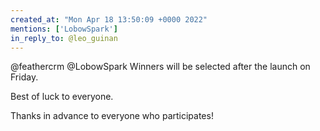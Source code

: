 ```yaml
---
created_at: "Mon Apr 18 13:50:09 +0000 2022"
mentions: ['LobowSpark']
in_reply_to: @leo_guinan
---
```


@feathercrm @LobowSpark Winners will be selected after the launch on Friday.

Best of luck to everyone.

Thanks in advance to everyone who participates!